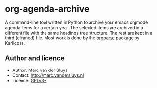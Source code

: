 # org-agenda-archive #

A command-line tool written in Python to archive your emacs orgmode agenda items for a certain year.  The
selected items are archived in a different file with the same headings tree structure.  The rest are kept in a
third (cleaned) file.  Most work is done by the [orgparse](https://github.com/karlicoss/orgparse) package by
Karlicoss.


## Author and licence ##

* Author: Marc van der Sluys
* Contact: http://marc.vandersluys.nl
* Licence: [GPLv3+](https://www.gnu.org/licenses/gpl.html)


